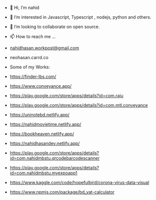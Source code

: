 - 👋 Hi, I’m nahid
- 👀 I’m interested in Javascript, Typescript , nodejs, python and others. 

- 💞️ I’m looking to collaborate on open source. 
- 📫 How to reach me ...
- nahidhasan.workpost@gmail.com
- neohasan.carrd.co

- Some of my Works:

- https://finder-lbs.com/
- https://www.conveyance.app/
- https://play.google.com/store/apps/details?id=com.raju
- https://play.google.com/store/apps/details?id=com.mtl.conveyance


- https://uninotebd.netlify.app/
- https://nahidmovietime.netlify.app/
- https://bookheaven.netlify.app/
- https://nahidhasandev.netlify.app/

- https://play.google.com/store/apps/details?id=com.nahidmbstu.qrcodebarcodescanner
- https://play.google.com/store/apps/details?id=com.nahidmbstu.myexpoapp1

- https://www.kaggle.com/code/hopefulbird/corona-virus-data-visual
- https://www.npmjs.com/package/bd_vat-calculator
